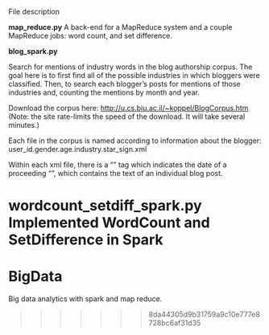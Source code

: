 File description

**map_reduce.py**
A back-end for a MapReduce system and a couple MapReduce jobs: word count, and set difference.


**blog_spark.py**

Search for mentions of industry words in the blog authorship corpus. The goal here is to first find all of the possible industries in which bloggers were classified. Then, to search each blogger’s posts for mentions of those industries and, counting the mentions by month and year. 

Download the corpus here: http://u.cs.biu.ac.il/~koppel/BlogCorpus.htm (Note: the site rate-limits the speed of the download. It will take several minutes.)

Each file in the corpus is named according to information about the blogger: user_id.gender.age.industry.star_sign.xml

Within each xml file, there is a “<date>” tag which indicates the date of a proceeding “<post>”, which contains the text of an individual blog post. 


**wordcount_setdiff_spark.py**
Implemented WordCount and SetDifference in Spark
=======
# BigData
Big data analytics with spark and map reduce.
>>>>>>> 8da44305d9b31759a9c10e777e8728bc6af31d35
